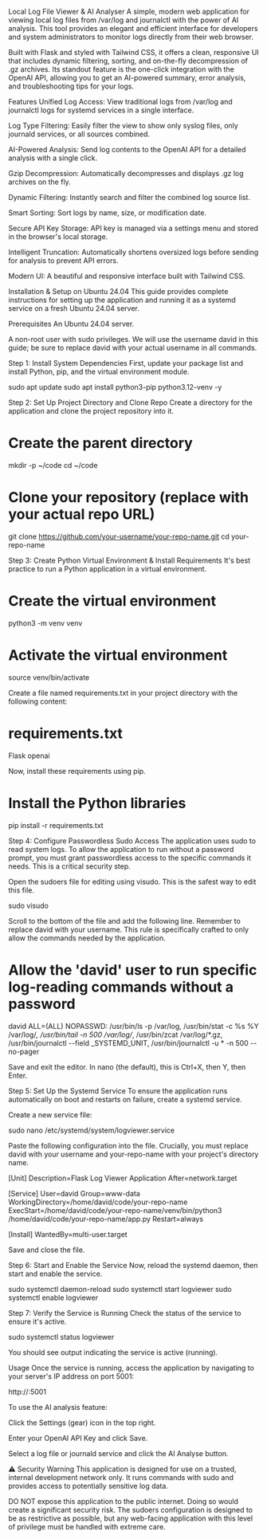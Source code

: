 Local Log File Viewer & AI Analyser
A simple, modern web application for viewing local log files from /var/log and journalctl with the power of AI analysis. This tool provides an elegant and efficient interface for developers and system administrators to monitor logs directly from their web browser.

Built with Flask and styled with Tailwind CSS, it offers a clean, responsive UI that includes dynamic filtering, sorting, and on-the-fly decompression of .gz archives. Its standout feature is the one-click integration with the OpenAI API, allowing you to get an AI-powered summary, error analysis, and troubleshooting tips for your logs.

Features
Unified Log Access: View traditional logs from /var/log and journalctl logs for systemd services in a single interface.

Log Type Filtering: Easily filter the view to show only syslog files, only journald services, or all sources combined.

AI-Powered Analysis: Send log contents to the OpenAI API for a detailed analysis with a single click.

Gzip Decompression: Automatically decompresses and displays .gz log archives on the fly.

Dynamic Filtering: Instantly search and filter the combined log source list.

Smart Sorting: Sort logs by name, size, or modification date.

Secure API Key Storage: API key is managed via a settings menu and stored in the browser's local storage.

Intelligent Truncation: Automatically shortens oversized logs before sending for analysis to prevent API errors.

Modern UI: A beautiful and responsive interface built with Tailwind CSS.

Installation & Setup on Ubuntu 24.04
This guide provides complete instructions for setting up the application and running it as a systemd service on a fresh Ubuntu 24.04 server.

Prerequisites
An Ubuntu 24.04 server.

A non-root user with sudo privileges. We will use the username david in this guide; be sure to replace david with your actual username in all commands.

Step 1: Install System Dependencies
First, update your package list and install Python, pip, and the virtual environment module.

sudo apt update
sudo apt install python3-pip python3.12-venv -y

Step 2: Set Up Project Directory and Clone Repo
Create a directory for the application and clone the project repository into it.

# Create the parent directory
mkdir -p ~/code
cd ~/code

# Clone your repository (replace with your actual repo URL)
git clone https://github.com/your-username/your-repo-name.git
cd your-repo-name

Step 3: Create Python Virtual Environment & Install Requirements
It's best practice to run a Python application in a virtual environment.

# Create the virtual environment
python3 -m venv venv

# Activate the virtual environment
source venv/bin/activate

Create a file named requirements.txt in your project directory with the following content:

# requirements.txt
Flask
openai

Now, install these requirements using pip.

# Install the Python libraries
pip install -r requirements.txt

Step 4: Configure Passwordless Sudo Access
The application uses sudo to read system logs. To allow the application to run without a password prompt, you must grant passwordless access to the specific commands it needs. This is a critical security step.

Open the sudoers file for editing using visudo. This is the safest way to edit this file.

sudo visudo

Scroll to the bottom of the file and add the following line. Remember to replace david with your username. This rule is specifically crafted to only allow the commands needed by the application.

# Allow the 'david' user to run specific log-reading commands without a password
david ALL=(ALL) NOPASSWD: /usr/bin/ls -p /var/log, /usr/bin/stat -c %s %Y /var/log/*, /usr/bin/tail -n 500 /var/log/*, /usr/bin/zcat /var/log/*.gz, /usr/bin/journalctl --field _SYSTEMD_UNIT, /usr/bin/journalctl -u * -n 500 --no-pager

Save and exit the editor. In nano (the default), this is Ctrl+X, then Y, then Enter.

Step 5: Set Up the Systemd Service
To ensure the application runs automatically on boot and restarts on failure, create a systemd service.

Create a new service file:

sudo nano /etc/systemd/system/logviewer.service

Paste the following configuration into the file. Crucially, you must replace david with your username and your-repo-name with your project's directory name.

[Unit]
Description=Flask Log Viewer Application
After=network.target

[Service]
User=david
Group=www-data
WorkingDirectory=/home/david/code/your-repo-name
ExecStart=/home/david/code/your-repo-name/venv/bin/python3 /home/david/code/your-repo-name/app.py
Restart=always

[Install]
WantedBy=multi-user.target

Save and close the file.

Step 6: Start and Enable the Service
Now, reload the systemd daemon, then start and enable the service.

sudo systemctl daemon-reload
sudo systemctl start logviewer
sudo systemctl enable logviewer

Step 7: Verify the Service is Running
Check the status of the service to ensure it's active.

sudo systemctl status logviewer

You should see output indicating the service is active (running).

Usage
Once the service is running, access the application by navigating to your server's IP address on port 5001:

http://<your-server-ip>:5001

To use the AI analysis feature:

Click the Settings (gear) icon in the top right.

Enter your OpenAI API Key and click Save.

Select a log file or journald service and click the AI Analyse button.

⚠️ Security Warning
This application is designed for use on a trusted, internal development network only. It runs commands with sudo and provides access to potentially sensitive log data.

DO NOT expose this application to the public internet. Doing so would create a significant security risk. The sudoers configuration is designed to be as restrictive as possible, but any web-facing application with this level of privilege must be handled with extreme care.

